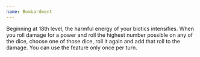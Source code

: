 ```yaml
---
name: Bombardment
---
```

Beginning at 18th level, the harmful energy of your biotics intensifies. When you roll damage for a power and roll the
highest number possible on any of the dice, choose one of those dice, roll it again and add that roll to the damage.
You can use the feature only once per turn.
